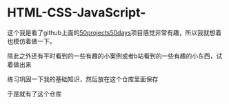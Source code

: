# HTML-CSS-JavaScript-

这个我是看了github上面的[50projects50days](https://github.com/bradtraversy/50projects50days)项目感觉非常有趣，所以我就想着也模仿着做一下。

除此之外还有平时看到的一些有趣的小案例或者b站看到的一些有趣的小东西，试着做出来

练习巩固一下我的基础知识，然后放在这个仓库里面保存

于是就有了这个仓库
